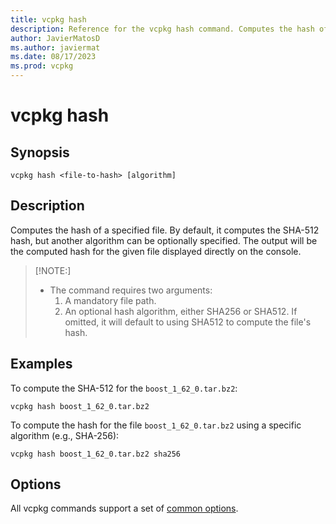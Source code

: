 ```yaml
---
title: vcpkg hash
description: Reference for the vcpkg hash command. Computes the hash of a specified file.
author: JavierMatosD
ms.author: javiermat
ms.date: 08/17/2023
ms.prod: vcpkg
---
```



# vcpkg hash

## Synopsis

```console
vcpkg hash <file-to-hash> [algorithm]
```
## Description

Computes the hash of a specified file. By default, it computes the SHA-512 hash, but another algorithm can be optionally specified. The output will be the computed hash for the given file displayed directly on the console.

> [!NOTE:]
> - The command requires two arguments:
>   1. A mandatory file path.
>   2. An optional hash algorithm, either SHA256 or SHA512. If omitted, it will default to using SHA512 to compute the file's hash.

## Examples

To compute the SHA-512 for the `boost_1_62_0.tar.bz2`:
```console
vcpkg hash boost_1_62_0.tar.bz2
```

To compute the hash for the file `boost_1_62_0.tar.bz2` using a specific algorithm (e.g., SHA-256):
```console
vcpkg hash boost_1_62_0.tar.bz2 sha256
```

## Options

All vcpkg commands support a set of [common options](common-options.md).

